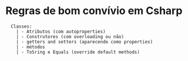 # Regras de bom convívio em Csharp

```
  Classes:
    | - Atributos (com autoproperties)
    | - Construtores (com overloading ou não)
    | - getters and setters (aparecendo como properties)
    | - métodos
    | - ToSring e Equals (override default methods)
```

  